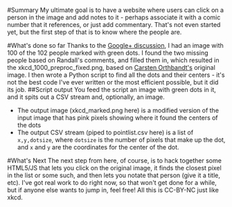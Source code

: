 #Summary
My ultimate goal is to have a website where users can click on a person in the image and add notes to it - perhaps associate it with a comic number that it references, or just add commentary.  That's not even started yet, but the first step of that is to know where the people are.  

#What's done so far
Thanks to the [Google+ discussion](https://plus.google.com/111588569124648292310/posts/j6w9DkYApya), I had an image with 100 of the 102 people marked with green dots.  I found the two missing people based on Randall's comments, and filled them in, which resulted in the xkcd_1000_preproc_fixed.png, based on [Carsten Orthbandt's](https://plus.google.com/100130718459580387989) original image.  I then wrote a Python script to find all the dots and their centers - it's not the best code I've ever written or the most efficient possible, but it did its job.
##Script output
You feed the script an image with green dots in it, and it spits out a CSV stream and, optionally, an image.
* The output image (xkcd_marked.png here) is a modified version of the input image that has pink pixels showing where it found the centers of the dots
* The output CSV stream (piped to pointlist.csv here) is a list of `x,y,dotsize`, where `dotsize` is the number of pixels that make up the dot, and `x` and `y` are the coordinates for the center of the dot.

#What's Next
The next step from here, of course, is to hack together some HTML5/JS that lets you click on the original image, it finds the closest pixel in the list or some such, and then lets you notate that person (give it a title, etc).  I've got real work to do right now, so that won't get done for a while, but if anyone else wants to jump in, feel free!  All this is CC-BY-NC just like xkcd.
